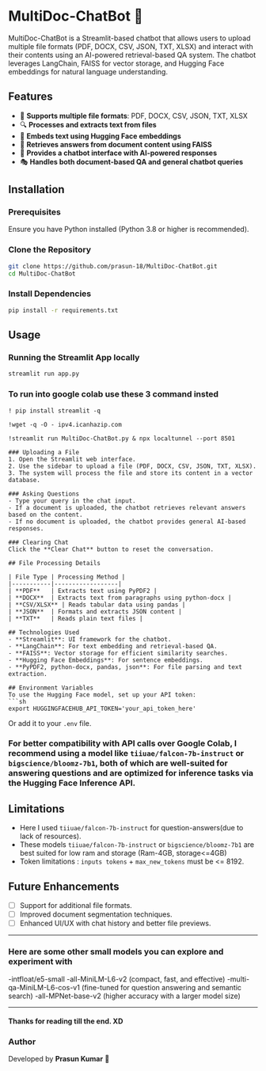 # MultiDoc-ChatBot 🤖

MultiDoc-ChatBot is a Streamlit-based chatbot that allows users to upload multiple file formats (PDF, DOCX, CSV, JSON, TXT, XLSX) and interact with their contents using an AI-powered retrieval-based QA system. The chatbot leverages LangChain, FAISS for vector storage, and Hugging Face embeddings for natural language understanding.

## Features
- 📂 **Supports multiple file formats**: PDF, DOCX, CSV, JSON, TXT, XLSX
- 🔍 **Processes and extracts text from files**
- 🧠 **Embeds text using Hugging Face embeddings**
- 🔎 **Retrieves answers from document content using FAISS**
- 💬 **Provides a chatbot interface with AI-powered responses**
- 🎭 **Handles both document-based QA and general chatbot queries**

## Installation

### Prerequisites
Ensure you have Python installed (Python 3.8 or higher is recommended).

### Clone the Repository
```sh
git clone https://github.com/prasun-18/MultiDoc-ChatBot.git
cd MultiDoc-ChatBot
```

### Install Dependencies
```sh
pip install -r requirements.txt
```

## Usage

### Running the Streamlit App locally
```sh
streamlit run app.py
```

### To run into google colab use these 3 command insted
```
! pip install streamlit -q
```
```
!wget -q -O - ipv4.icanhazip.com
```
```
!streamlit run MultiDoc-ChatBot.py & npx localtunnel --port 8501

### Uploading a File
1. Open the Streamlit web interface.
2. Use the sidebar to upload a file (PDF, DOCX, CSV, JSON, TXT, XLSX).
3. The system will process the file and store its content in a vector database.

### Asking Questions
- Type your query in the chat input.
- If a document is uploaded, the chatbot retrieves relevant answers based on the content.
- If no document is uploaded, the chatbot provides general AI-based responses.

### Clearing Chat
Click the **Clear Chat** button to reset the conversation.

## File Processing Details

| File Type | Processing Method |
|-----------|------------------|
| **PDF**   | Extracts text using PyPDF2 |
| **DOCX**  | Extracts text from paragraphs using python-docx |
| **CSV/XLSX** | Reads tabular data using pandas |
| **JSON**  | Formats and extracts JSON content |
| **TXT**   | Reads plain text files |

## Technologies Used
- **Streamlit**: UI framework for the chatbot.
- **LangChain**: For text embedding and retrieval-based QA.
- **FAISS**: Vector storage for efficient similarity searches.
- **Hugging Face Embeddings**: For sentence embeddings.
- **PyPDF2, python-docx, pandas, json**: For file parsing and text extraction.

## Environment Variables
To use the Hugging Face model, set up your API token:
```sh
export HUGGINGFACEHUB_API_TOKEN='your_api_token_here'
```
Or add it to your `.env` file.

### For better compatibility with API calls over Google Colab, I recommend using a model like `tiiuae/falcon-7b-instruct` or `bigscience/bloomz-7b1`, both of which are well-suited for answering questions and are optimized for inference tasks via the Hugging Face Inference API.

## Limitations

- Here I used `tiiuae/falcon-7b-instruct` for question-answers(due to lack of resources).
- These models `tiiuae/falcon-7b-instruct` or `bigscience/bloomz-7b1` are best suited for low ram and storage (Ram-4GB, storage<=4GB)
- Token limitations : `inputs tokens` + `max_new_tokens` must be <= 8192.

## Future Enhancements
- [ ] Support for additional file formats.
- [ ] Improved document segmentation techniques.
- [ ] Enhanced UI/UX with chat history and better file previews.

---
### Here are some other small models you can explore and experiment with
 -intfloat/e5-small
 -all-MiniLM-L6-v2 (compact, fast, and effective)
 -multi-qa-MiniLM-L6-cos-v1 (fine-tuned for question answering and semantic search)
 -all-MPNet-base-v2 (higher accuracy with a larger model size)

---

#### Thanks for reading till the end. XD

### Author
Developed by **Prasun Kumar** 🚀

